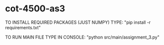 # cot-4500-as3
TO INSTALL REQUIRED PACKAGES (JUST NUMPY) TYPE: "pip install -r requirements.txt"

TO RUN MAIN FILE TYPE IN CONSOLE: "python src/main/assignment_3.py"